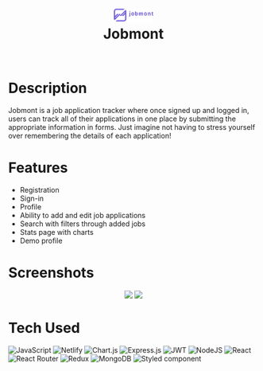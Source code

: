 <div align="center">
      <h1> <img src="https://raw.githubusercontent.com/Mustafa-Suleiman/Jobmont/main/src/assets/images/logo.webp" width="80px"><br/>Jobmont</h1>
     </div>
<p align="center">
<a href="https://jobmont.netlify.app/" target="_blank"><img alt="" src="https://img.shields.io/badge/Live-Website-EA4C89?style=normal&logo=dribbble&logoColor=white" style="vertical-align:center" /></a> 
</p>

# Description
Jobmont is a job application tracker where once signed up and logged in, users can track all of their applications in one place by submitting the appropriate information in forms. Just imagine not having to stress yourself over remembering the details of each application!

# Features
- Registration
- Sign-in
- Profile
- Ability to add and edit job applications
- Search with filters through added jobs
- Stats page with charts
- Demo profile
# Screenshots

 <div align='center'>
  <img src="https://user-images.githubusercontent.com/109823798/211017597-a4018b49-8ca5-49df-9416-778365db2eac.png"> 
  <img src="https://user-images.githubusercontent.com/109823798/211026425-501e07e6-1f40-401f-8177-0110b12a7d2e.gif">
 </div>
 
# Tech Used
 ![JavaScript](https://img.shields.io/badge/javascript-%23323330.svg?style=for-the-badge&logo=javascript&logoColor=%23F7DF1E) ![Netlify](https://img.shields.io/badge/netlify-%23000000.svg?style=for-the-badge&logo=netlify&logoColor=#00C7B7) ![Chart.js](https://img.shields.io/badge/chart.js-F5788D.svg?style=for-the-badge&logo=chart.js&logoColor=white) ![Express.js](https://img.shields.io/badge/express.js-%23404d59.svg?style=for-the-badge&logo=express&logoColor=%2361DAFB) ![JWT](https://img.shields.io/badge/JWT-black?style=for-the-badge&logo=JSON%20web%20tokens) ![NodeJS](https://img.shields.io/badge/node.js-6DA55F?style=for-the-badge&logo=node.js&logoColor=white) ![React](https://img.shields.io/badge/react-%2320232a.svg?style=for-the-badge&logo=react&logoColor=%2361DAFB) ![React Router](https://img.shields.io/badge/React_Router-CA4245?style=for-the-badge&logo=react-router&logoColor=white) ![Redux](https://img.shields.io/badge/redux-%23593d88.svg?style=for-the-badge&logo=redux&logoColor=white) ![MongoDB](https://img.shields.io/badge/MongoDB-%234ea94b.svg?style=for-the-badge&logo=mongodb&logoColor=white) ![Styled component](https://img.shields.io/badge/styled--components-DB7093?style=for-the-badge&logo=styled-components&logoColor=white) 
      

    
